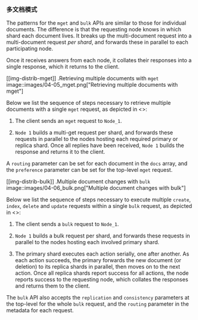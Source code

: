 ### 多文档模式

The patterns for the `mget` and `bulk` APIs are similar to those for
individual documents. The difference is that the requesting node knows in
which shard each document lives. It breaks up the multi-document request into
a multi-document request _per shard_, and forwards these in parallel to each
participating node.

Once it receives answers from each node, it collates their responses
into a single response, which it returns to the client.

[[img-distrib-mget]]
.Retrieving multiple documents with `mget`
image::images/04-05_mget.png["Retrieving multiple documents with mget"]

Below we list the sequence of steps necessary to retrieve multiple documents
with a single `mget` request, as depicted in <<img-distrib-mget>>:

1. The client sends an `mget` request to `Node_1`.

2. `Node 1` builds a multi-get request per shard, and forwards these
   requests in parallel to the nodes hosting each required primary or replica
   shard. Once all replies have been received, `Node 1` builds the response
   and returns it to the client.

A `routing` parameter can be set for each document in the `docs` array,
and the `preference` parameter can be set for the top-level `mget`
request.

[[img-distrib-bulk]]
.Multiple document changes with `bulk`
image::images/04-06_bulk.png["Multiple document changes with bulk"]

Below we list the sequence of steps necessary to execute multiple
`create`, `index`, `delete` and `update` requests within a single
`bulk` request, as depicted in <<img-distrib-bulk>>:

1. The client sends a `bulk` request to `Node_1`.

2. `Node 1` builds a bulk request per shard, and forwards these requests in
    parallel to the nodes hosting each involved primary shard.

3. The primary shard executes each action serially, one after another. As each
   action succeeds, the primary forwards the new document (or deletion) to its
   replica shards in parallel, then moves on to the next action. Once all
   replica shards report success for all actions, the node reports success to
   the requesting node, which collates the responses and returns them to the
   client.

The `bulk` API also accepts the `replication` and `consistency` parameters
at the top-level for the whole `bulk` request, and the `routing` parameter
in the metadata for each request.


